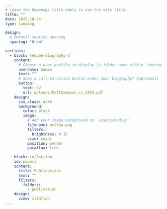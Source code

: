 ```yaml
---
# Leave the homepage title empty to use the site title
title: ""
date: 2022-10-24
type: landing

design:
  # Default section spacing
  spacing: "6rem"

sections:
  - block: resume-biography-3
    content:
      # Choose a user profile to display (a folder name within `content/authors/`)
      username: admin
      text: ""
      # Show a call-to-action button under your biography? (optional)
      button:
        text: CV
        url: uploads/MattSampson_cv_2024.pdf
    design:
      css_class: dark
      background:
        color: black
        image:
          # Add your image background to `assets/media/`.
          filename: yellow.png
          filters:
            brightness: 0.15
          size: cover
          position: center
          parallax: true

  - block: collection
    id: papers
    content:
      title: Publications
      text: ""
      filters:
        folders:
          - publication
    design:
      view: citation
---
```

